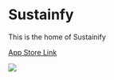 # Sustainfy 
This is the home of Sustainify

[App Store Link](https://itunes.apple.com/us/app/sustainify/id1161869386?mt=8)

![](https://is4-ssl.mzstatic.com/image/thumb/Purple71/v4/e0/84/69/e084695e-9b78-4ce3-7495-d7f8de1ae45e/source/1024x1024bb.jpg)

